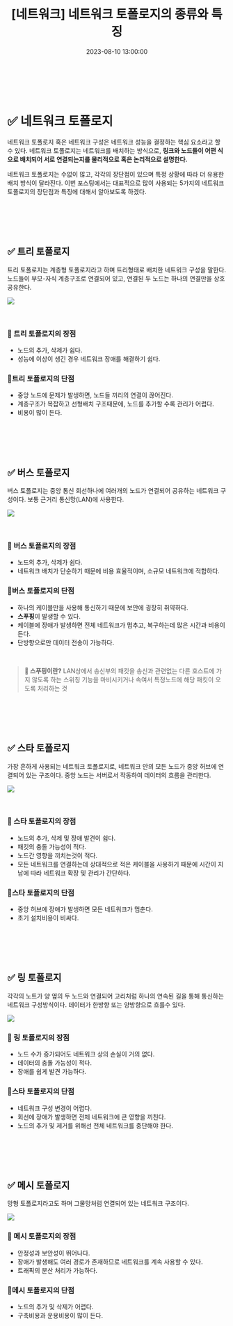 ﻿---
permalink: /2023-08-10-네트워크 토폴로지의 종류와 특징/
published: true
title: "[네트워크] 네트워크 토폴로지의 종류와 특징"
date: 2023-08-10 13:00:00
toc: true
toc_sticky: true
toc_label: "네트워크 토폴로지의 종류와 특징"
categories:
- 네트워크
tags:
- 네트워크
---

<br><br>

# ✅ 네트워크 토폴로지

네트워크 토폴로지 혹은 네트워크 구성은 네트워크 성능을 결정하는 핵심 요소라고 할 수 있다. 네트워크 토폴로지는 네트워크를 배치하는 방식으로, **링크와 노드들이 어떤 식으로 배치되어 서로 연결되는지를 물리적으로 혹은 논리적으로 설명한다.**

네트워크 토폴로지는 수없이 많고, 각각의 장단점이 있으며 특정 상황에 따라 더 유용한 배치 방식이 달라진다. 이번 포스팅에서는 대표적으로 많이 사용되는 5가지의 네트워크 토폴로지의 장단점과 특징에 대해서 알아보도록 하겠다.

<br><br><br><br>

## ✅ 트리 토폴로지

트리 토폴로지는 계층형 토폴로지라고 하며 트리형태로 배치한 네트워크 구성을 말한다. 노드들이 부모-자식 계층구조로 연결되어 있고, 연결된 두 노드는 하나의 연결만을 상호 공유한다.

<p align="left">
<img src="https://github.com/idkim97/idkim97.github.io/blob/master/img/tree.png?raw=true">
</p>

<br>

### 📌 트리 토폴로지의 장점
- 노드의 추가, 삭제가 쉽다.
- 성능에 이상이 생긴 경우 네트워크 장애를 해결하기 쉽다.



### 📌트리 토폴로지의 단점
- 중앙 노드에 문제가 발생하면, 노드들 끼리의 연결이 끊어진다.
- 계층구조가 복잡하고 선형배치 구조때문에, 노드를 추가할 수록 관리가 어렵다.
- 비용이 많이 든다.


<br><br><br><br>

## ✅ 버스 토폴로지

버스 토폴로지는 중앙 통신 회선하나에 여러개의 노드가 연결되어 공유하는 네트워크 구성이다. 보통 근거리 통신망(LAN)에 사용한다.


<p align="left">
<img src="https://github.com/idkim97/idkim97.github.io/blob/master/img/bus.png?raw=true">
</p>

<br>

### 📌 버스 토폴로지의 장점
- 노드의 추가, 삭제가 쉽다.
- 네트워크 배치가 단순하기 때문에 비용 효율적이며, 소규모 네트워크에 적합하다.


### 📌버스 토폴로지의 단점
- 하나의 케이블만을 사용해 통신하기 때문에 보안에 굉장히 취약하다.
- **스푸핑**이 발생할 수 있다.
- 케이블에 장애가 발생하면 전체 네트워크가 멈추고, 복구하는데 많은 시간과 비용이 든다.
- 단방향으로만 데이터 전송이 가능하다.

<br>

> **📄 스푸핑이란?**
> LAN상에서 송신부의 패킷을 송신과 관련없는 다른 호스트에 가지 않도록 하는 스위칭 기능을 마비시키거나 속여서 특정노드에 해당 패킷이 오도록 처리하는 것

<br><br><br><br>

## ✅ 스타 토폴로지

가장 흔하게 사용되는 네트워크 토폴로지로, 네트워크 안의 모든 노드가 중앙 허브에 연결되어 있는 구조이다. 중앙 노드는 서버로서 작동하여 데이터의 흐름을 관리한다. 

<p align="left">
<img src="https://github.com/idkim97/idkim97.github.io/blob/master/img/star.png?raw=true">
</p>

<br>

### 📌 스타 토폴로지의 장점
- 노드의 추가, 삭제 및 장애 발견이 쉽다.
- 패킷의 충돌 가능성이 적다.
- 노드간 영향을 끼치는것이 적다.
- 모든 네트워크를 연결하는데 상대적으로 적은 케이블을 사용하기 때문에 시간이 지남에 따라 네트워크 확장 및 관리가 간단하다.


### 📌스타 토폴로지의 단점
- 중앙 허브에 장애가 발생하면 모든 네트워크가 멈춘다.
- 초기 설치비용이 비싸다.


<br><br><br><br>

## ✅ 링 토폴로지

각각의 노트가 양 옆의 두 노드와 연결되어 고리처럼 하나의 연속된 길을 통해 통신하는 네트워크 구성방식이다. 데이터가 한방향 또는 양방향으로 흐를수 있다.

<p align="left">
<img src="https://github.com/idkim97/idkim97.github.io/blob/master/img/ring.png?raw=true">
</p>

### 📌 링 토폴로지의 장점
- 노드 수가 증가되어도 네트워크 상의 손실이 거의 없다.
- 데이터의 충돌 가능성이 적다.
- 장애를 쉽게 발견 가능하다.


### 📌스타 토폴로지의 단점
- 네트워크 구성 변경이 어렵다.
- 회선에 장애가 발생하면 전체 네트워크에 큰 영향을 끼친다.
- 노드의 추가 및 제거를 위해선 전체 네트워크를 중단해야 한다.

<br><br><br><br>

## ✅ 메시 토폴로지

망형 토폴로지라고도 하며 그물망처럼 연결되어 있는 네트워크 구조이다. 

<p align="left">
<img src="https://github.com/idkim97/idkim97.github.io/blob/master/img/mesh.png?raw=true">
</p>


### 📌 메시 토폴로지의 장점
- 안정성과 보안성이 뛰어나다.
- 장애가 발생해도 여러 경로가 존재하므로 네트워크를 계속 사용할 수 있다.
- 트래픽의 분산 처리가 가능하다.


### 📌메시 토폴로지의 단점
- 노드의 추가 및 삭제가 어렵다.
- 구축비용과 운용비용이 많이 든다.
